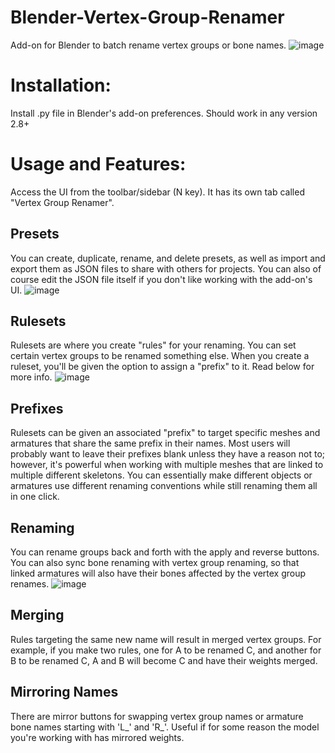 # Blender-Vertex-Group-Renamer
Add-on for Blender to batch rename vertex groups or bone names.
![image](https://github.com/user-attachments/assets/a9e8ff52-fcde-4a05-ac63-12818fc15e32)

# Installation:
Install .py file in Blender's add-on preferences. Should work in any version 2.8+

# Usage and Features:
Access the UI from the toolbar/sidebar (N key). It has its own tab called "Vertex Group Renamer".

## Presets
You can create, duplicate, rename, and delete presets, as well as import and export them as JSON files to share with others for projects. You can also of course edit the JSON file itself if you don't like working with the add-on's UI.
![image](https://github.com/user-attachments/assets/e9eab36d-d201-49c3-85e3-8bf11735dae7)

## Rulesets
Rulesets are where you create "rules" for your renaming. You can set certain vertex groups to be renamed something else. When you create a ruleset, you'll be given the option to assign a "prefix" to it. Read below for more info.
![image](https://github.com/user-attachments/assets/803692c2-66cc-42e3-a640-52474cf88f68)

## Prefixes
Rulesets can be given an associated "prefix" to target specific meshes and armatures that share the same prefix in their names. Most users will probably want to leave their prefixes blank unless they have a reason not to; however, it's powerful when working with multiple meshes that are linked to multiple different skeletons. You can essentially make different objects or armatures use different renaming conventions while still renaming them all in one click.

## Renaming
You can rename groups back and forth with the apply and reverse buttons. You can also sync bone renaming with vertex group renaming, so that linked armatures will also have their bones affected by the vertex group renames.
![image](https://github.com/user-attachments/assets/cf42e34f-205e-426f-94ee-42bc5d573362)

## Merging
Rules targeting the same new name will result in merged vertex groups. For example, if you make two rules, one for A to be renamed C, and another for B to be renamed C, A and B will become C and have their weights merged.

## Mirroring Names
There are mirror buttons for swapping vertex group names or armature bone names starting with 'L_' and 'R_'. Useful if for some reason the model you're working with has mirrored weights.
